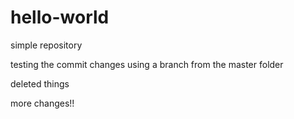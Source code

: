 # hello-world
simple repository

testing the commit changes using a branch from the master folder

deleted things

more changes!!